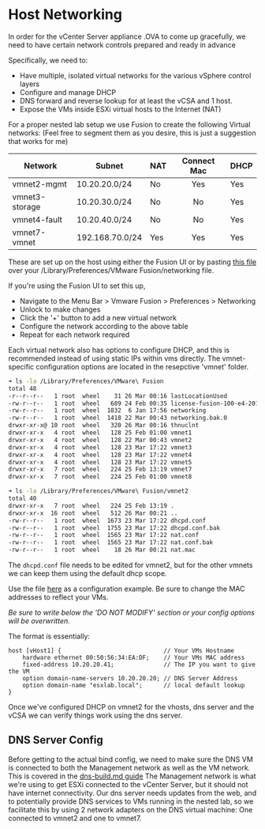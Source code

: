 <!--
host_config/host-network.md
-->

# Host Networking

In order for the vCenter Server appliance .OVA to come up gracefully, we need to have certain network controls prepared and ready in advance

Specifically, we need to:
- Have multiple, isolated virtual networks for the various vSphere control layers
- Configure and manage DHCP
- DNS forward and reverse lookup for at least the vCSA and 1 host.
- Expose the VMs inside ESXi virtual hosts to the Internet (NAT)

For a proper nested lab setup we use Fusion to create the following Virtual networks: (Feel free to segment them as you desire, this is just a suggestion that works for me)


| Network  | Subnet  | NAT | Connect Mac | DHCP |
|---|---|---|:---:|---|
| vmnet2-mgmt  |  10.20.20.0/24 | No | Yes | Yes
|  vmnet3-storage |  10.20.30.0/24 | No | No | Yes
|  vmnet4-fault  |  10.20.40.0/24 | No | No | Yes
|  vmnet7-vmnet  | 192.168.70.0/24 | Yes | Yes | Yes

These are set up on the host using either the Fusion UI or by pasting [this file](../net_config/fusion_prefs/networking) over your /Library/Preferences/VMware Fusion/networking file.

If you're using the Fusion UI to set this up,
- Navigate to the Menu Bar > Vmware Fusion > Preferences > Networking
- Unlock to make changes
- Click the '+' button to add a new virtual network
- Configure the network according to the above table
- Repeat for each network required

Each virtual network also has options to configure DHCP, and this is recommended instead of using static IPs within vms directly.
The vmnet-specific configuration options are located in the resepctive 'vmnet' folder.

```bash
➜ ls -la /Library/Preferences/VMware\ Fusion
total 48
-r--r--r--   1 root  wheel    31 26 Mar 00:16 lastLocationUsed
-rw-r--r--   1 root  wheel   689 24 Feb 00:35 license-fusion-100-e4-201704
-rw-r--r--   1 root  wheel  1832  6 Jan 17:56 networking
-rw-r--r--   1 root  wheel  1418 22 Mar 00:43 networking.bak.0
drwxr-xr-x@ 10 root  wheel   320 26 Mar 00:16 thnuclnt
drwxr-xr-x   4 root  wheel   128 25 Feb 01:00 vmnet1
drwxr-xr-x   4 root  wheel   128 22 Mar 00:43 vmnet2
drwxr-xr-x   4 root  wheel   128 23 Mar 17:22 vmnet3
drwxr-xr-x   4 root  wheel   128 23 Mar 17:22 vmnet4
drwxr-xr-x   4 root  wheel   128 23 Mar 17:22 vmnet5
drwxr-xr-x   7 root  wheel   224 25 Feb 13:19 vmnet7
drwxr-xr-x   7 root  wheel   224 25 Feb 01:00 vmnet8
```

```bash
➜ ls -la /Library/Preferences/VMware\ Fusion/vmnet2
total 40
drwxr-xr-x   7 root  wheel   224 25 Feb 13:19 .
drwxr-xr-x  16 root  wheel   512 26 Mar 00:21 ..
-rw-r--r--   1 root  wheel  1673 23 Mar 17:22 dhcpd.conf
-rw-r--r--   1 root  wheel  1755 23 Mar 17:22 dhcpd.conf.bak
-rw-r--r--   1 root  wheel  1565 23 Mar 17:22 nat.conf
-rw-r--r--   1 root  wheel  1565 23 Mar 17:22 nat.conf.bak
-rw-r--r--   1 root  wheel    18 26 Mar 00:21 nat.mac
```

The `dhcpd.conf` file needs to be edited for vmnet2, but for the other vmnets we can keep them using the default dhcp scope.

Use the file [here](../net_config/fusion_prefs/vmnet2-dhcpd.conf) as a configuration example. Be sure to change the MAC addresses to reflect your VMs.

*Be sure to write below the 'DO NOT MODIFY' section or your config options will be overwritten.*

The format is essentially:

```
host [vHost1] {                             // Your VMs Hostname
	hardware ethernet 00:50:56:34:EA:DF;    // Your VMs MAC address
	fixed-address 10.20.20.41;              // The IP you want to give the VM
	option domain-name-servers 10.20.20.20; // DNS Server Address
	option domain-name "esxlab.local";      // local default lookup
}
```

Once we've configured DHCP on vmnet2 for the vhosts, dns server and the vCSA we can verify things work using the dns server.

## DNS Server Config

Before getting to the actual bind config, we need to make sure the DNS VM is connected to both the Management network as well as the VM network.
This is covered in the [dns-build.md guide](../net_config/dns-build.md)
The Management network is what we're using to get ESXi connected to the vCenter Server, but it should not have internet connectivity.
Our dns server needs updates from the web, and to potentially provide DNS services to VMs running in the nested lab, so we facilitate this by using 2 network adapters on the DNS virtual machine: One connected to vmnet2 and one to vmnet7.

